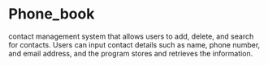 # Phone_book 
  contact management system that allows users to add, delete, and search for contacts. Users can input contact details such as name, phone number, and email address, and the program stores and retrieves the information.
